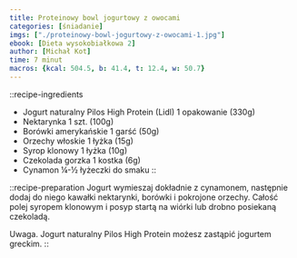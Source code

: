```yaml
---
title: Proteinowy bowl jogurtowy z owocami
categories: [śniadanie]
imgs: ["./proteinowy-bowl-jogurtowy-z-owocami-1.jpg"]
ebook: [Dieta wysokobiałkowa 2]
author: [Michał Kot]
time: 7 minut
macros: {kcal: 504.5, b: 41.4, t: 12.4, w: 50.7}
---
```


::recipe-ingredients
- Jogurt naturalny Pilos High Protein (Lidl) 1 opakowanie (330g)
- Nektarynka 1 szt. (100g)
- Borówki amerykańskie 1 garść (50g)
- Orzechy włoskie 1 łyżka (15g)
- Syrop klonowy 1 łyżka (10g)
- Czekolada gorzka 1 kostka (6g)
- Cynamon ¼-½ łyżeczki do smaku
::

::recipe-preparation
Jogurt wymieszaj dokładnie z cynamonem, następnie dodaj do niego kawałki nektarynki, borówki i pokrojone orzechy.
Całość polej syropem klonowym i posyp startą na wiórki lub drobno posiekaną czekoladą.

Uwaga. Jogurt naturalny Pilos High Protein możesz zastąpić jogurtem greckim.
::